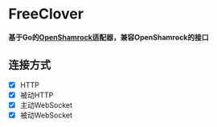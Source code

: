 # FreeClover

**基于Go的[OpenShamrock](https://github.com/whitechi73/OpenShamrock)适配器，兼容OpenShamrock的接口**

## 连接方式

- [x] HTTP
- [x] 被动HTTP
- [x] 主动WebSocket
- [x] 被动WebSocket
